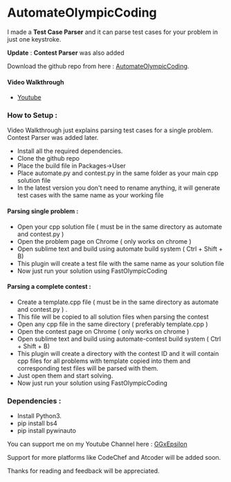 # AutomateOlympicCoding
I made a **Test Case Parser** and it can parse test cases for your problem in just one keystroke.

**Update** : **Contest Parser** was also added

Download the github repo from here : [AutomateOlympicCoding](https://github.com/epsilon573/AutomateOlympicCoding).

#### Video Walkthrough
- [Youtube](https://www.youtube.com/watch?v=gg1cwWMnLhc)

### How to Setup :

Video Walkthrough just explains parsing test cases for a single problem. Contest Parser was added later.

- Install all the required dependencies.
- Clone the github repo
- Place the build file in Packages->User
- Place automate.py and contest.py in the same folder as your main cpp solution file
- In the latest version you don't need to rename anything, it will generate test cases with the same name as your working file

#### Parsing single problem :

- Open your cpp solution file ( must be in the same directory as automate and contest.py )
- Open the problem page on Chrome ( only works on chrome ) 
- Open sublime text and build using automate build system ( Ctrl + Shift + B)
- This plugin will create a test file with the same name as your solution file 
- Now just run your solution using FastOlympicCoding

#### Parsing a complete contest :

- Create a template.cpp file ( must be in the same directory as automate and contest.py ) .
- This file will be copied to all solution files when parsing the contest
- Open any cpp file in the same directory ( preferably template.cpp  )
- Open the contest page on Chrome ( only works on chrome ) 
- Open sublime text and build using automate-contest build system ( Ctrl + Shift + B)
- This plugin will create a directory with the contest ID and it will contain cpp files for all problems with template copied into them and corresponding test files will be parsed with them.
- Just open them and start solving.
- Now just run your solution using FastOlympicCoding

### Dependencies :

- Install Python3.
- pip install bs4
- pip install pywinauto 

You can support me on my Youtube Channel here : [GGxEpsilon](https://www.youtube.com/c/GGxEpsilon)

Support for more platforms like CodeChef and Atcoder will be added soon.

Thanks for reading and feedback will be appreciated.

